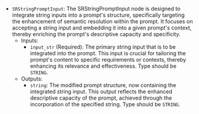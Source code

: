 - `SRStringPromptInput`: The SRStringPromptInput node is designed to integrate string inputs into a prompt's structure, specifically targeting the enhancement of semantic resolution within the prompt. It focuses on accepting a string input and embedding it into a given prompt's context, thereby enriching the prompt's descriptive capacity and specificity.
    - Inputs:
        - `input_str` (Required): The primary string input that is to be integrated into the prompt. This input is crucial for tailoring the prompt's content to specific requirements or contexts, thereby enhancing its relevance and effectiveness. Type should be `STRING`.
    - Outputs:
        - `string`: The modified prompt structure, now containing the integrated string input. This output reflects the enhanced descriptive capacity of the prompt, achieved through the incorporation of the specified string. Type should be `STRING`.
